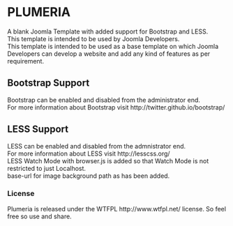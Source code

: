 <h1>PLUMERIA</h1>
A blank Joomla Template with added support for Bootstrap and LESS.<br/ >
This template is intended to be used by Joomla Developers.<br/>
This template is intended to be used as a base template on which Joomla Developers can develop a website and add any kind of features as per requirement.

<h2>Bootstrap Support</h2>
Bootstrap can be enabled and disabled from the administrator end.<br/ >
For more information about Bootstrap visit http://twitter.github.io/bootstrap/

<h2>LESS Support</h2>
LESS can be enabled and disabled from the admnistrator end.<br/ >
For more information about LESS visit http://lesscss.org/<br/ >
LESS Watch Mode with browser.js is added so that Watch Mode is not restricted to just Localhost.<br/ >
base-url for image background path as has been added.

<h3>License</h3>
Plumeria is released under the WTFPL http://www.wtfpl.net/ license. So feel free so use and share.

